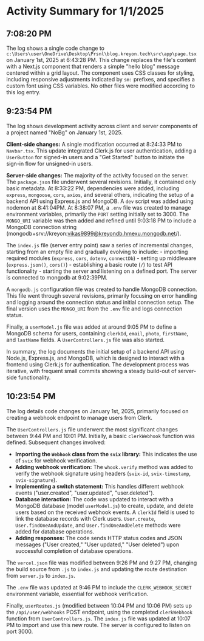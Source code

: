 # Activity Summary for 1/1/2025

## 7:08:20 PM
The log shows a single code change to `c:\Users\user\OneDrive\Desktop\Prsnl\blog.kreyon.tech\src\app\page.tsx` on January 1st, 2025 at 6:43:28 PM.  This change replaces the file's content with a Next.js component that renders a simple "hello blog" message centered within a grid layout.  The component uses CSS classes for styling, including responsive adjustments indicated by `sm:` prefixes, and specifies a custom font using CSS variables.  No other files were modified according to this log entry.


## 9:23:54 PM
The log shows development activity across client and server components of a project named "NoBg" on January 1st, 2025.

**Client-side changes:** A single modification occurred at 8:24:33 PM to `Navbar.tsx`. This update integrated Clerk.js for user authentication, adding a `UserButton` for signed-in users and a "Get Started" button to initiate the sign-in flow for unsigned-in users.

**Server-side changes:**  The majority of the activity focused on the server.  The `package.json` file underwent several revisions.  Initially, it contained only basic metadata.  At 8:33:22 PM, dependencies were added, including `express`, `mongoose`, `cors`, `axios`, and several others, indicating the setup of a backend API using Express.js and MongoDB. A `dev` script was added using nodemon at 8:41:04PM.   At 8:38:07 PM, a `.env` file was created to manage environment variables, primarily the `PORT` setting initially set to 3000. The `MONGO_URI` variable was then added and refined until 9:03:18 PM to include a MongoDB connection string (mongodb+srv://kreyon:vikas9899@kreyondb.hmexu.mongodb.net/).

The `index.js` file (server entry point) saw a series of incremental changes, starting from an empty file and gradually evolving to include:
    - importing required modules (`express`, `cors`, `dotenv`, `connectDb`)
    - setting up middleware (`express.json()`, `cors()`)
    - establishing a basic route (`/`) to test API functionality
    - starting the server and listening on a defined port. The server is connected to mongodb at 9:02:39PM.

A `mongodb.js` configuration file was created to handle MongoDB connection.  This file went through several revisions, primarily focusing on error handling and logging around the connection status and initial connection setup. The final version uses the `MONGO_URI` from the `.env` file and logs connection status.

Finally, a `userModel.js` file was added at around 9:05 PM to define a MongoDB schema for users, containing `clerkId`, `email`, `photo`, `firstName`, and `lastName` fields. A `UserControllers.js` file was also started.

In summary, the log documents the initial setup of a backend API using Node.js, Express.js, and MongoDB, which is designed to interact with a frontend using Clerk.js for authentication. The development process was iterative, with frequent small commits showing a steady build-out of server-side functionality.


## 10:23:54 PM
The log details code changes on January 1st, 2025, primarily focused on creating a webhook endpoint to manage users from Clerk.  

The `UserControllers.js` file underwent the most significant changes between 9:44 PM and 10:01 PM.  Initially, a basic `clerkWebhook` function was defined.  Subsequent changes involved:

* **Importing the `Webhook` class from the `svix` library:** This indicates the use of `svix` for webhook verification.
* **Adding webhook verification:** The `whook.verify` method was added to verify the webhook signature using headers (`svix-id`, `svix-timestamp`, `svix-signature`).
* **Implementing a switch statement:** This handles different webhook events ("user.created", "user.updated", "user.deleted").
* **Database interaction:**  The code was updated to interact with a MongoDB database (model `userModel.js`) to create, update, and delete users based on the received webhook events.  A `clerkId` field is used to link the database records with Clerk users.  `User.create`, `User.findOneAndUpdate`, and `User.findOneAndDelete` methods were added for database operations.
* **Adding responses:**  The code sends HTTP status codes and JSON messages ("User created," "User updated," "User deleted") upon successful completion of database operations.


The `vercel.json` file was modified between 9:26 PM and 9:27 PM, changing the build source from `.js` to `index.js` and updating the route destination from `server.js` to `index.js`.

The `.env` file was updated at 9:46 PM to include the `CLERK_WEBHOOK_SECRET` environment variable,  essential for webhook verification.

Finally, `userRoutes.js`  (modified between 10:04 PM and 10:06 PM) sets up the `/api/user/webhooks` POST endpoint, using the completed `clerkWebhook` function from `UserControllers.js`.  The `index.js` file was updated at 10:07 PM to import and use this new route.  The server is configured to listen on port 3000.
